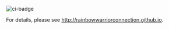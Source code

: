 ![ci-badge](https://github.com/rainbowwarriorconnection/rainbowwarriorconnection/workflows/ci-bowfolios/badge.svg)


For details, please see http://rainbowwarriorconnection.github.io.
